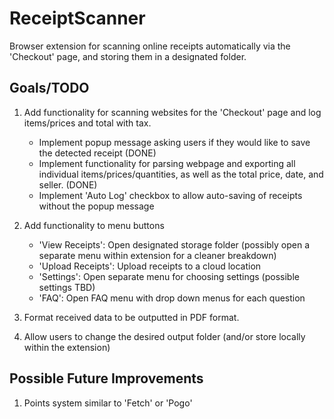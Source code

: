 # ReceiptScanner
Browser extension for scanning online receipts automatically via the 'Checkout' page, and storing them in a designated folder.

## Goals/TODO
1) Add functionality for scanning websites for the 'Checkout' page and log items/prices and total with tax.
    - Implement popup message asking users if they would like to save the detected receipt (DONE)
    - Implement functionality for parsing webpage and exporting all individual items/prices/quantities, as well as the total price, date, and seller. (DONE)
    - Implement 'Auto Log' checkbox to allow auto-saving of receipts without the popup message

2) Add functionality to menu buttons 
    - 'View Receipts': Open designated storage folder (possibly open a separate menu within extension for a cleaner breakdown)
    - 'Upload Receipts': Upload receipts to a cloud location
    - 'Settings': Open separate menu for choosing settings (possible settings TBD)
    - 'FAQ': Open FAQ menu with drop down menus for each question

3) Format received data to be outputted in PDF format.

4) Allow users to change the desired output folder (and/or store locally within the extension)

## Possible Future Improvements
1. Points system similar to 'Fetch' or 'Pogo'


